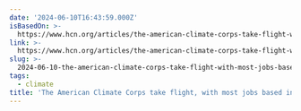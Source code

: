```yaml
---
date: '2024-06-10T16:43:59.000Z'
isBasedOn: >-
  https://www.hcn.org/articles/the-american-climate-corps-take-flight-with-most-jobs-based-in-the-west/
link: >-
  https://www.hcn.org/articles/the-american-climate-corps-take-flight-with-most-jobs-based-in-the-west/
slug: >-
  2024-06-10-the-american-climate-corps-take-flight-with-most-jobs-based-in-the-west
tags:
  - climate
title: 'The American Climate Corps take flight, with most jobs based in the West - '
---
```

 
